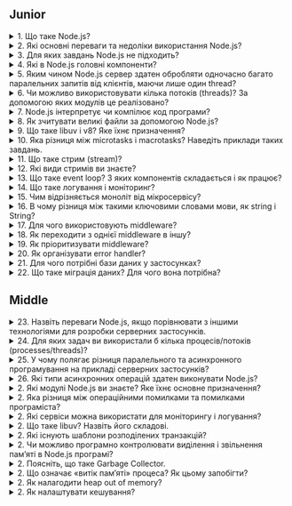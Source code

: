 <h2>Junior</h2>
<details>
<summary>1. Що таке Node.js?</summary>

**Node.js** - це середовище виконання JavaScript на стороні сервер, також це можливість створення високопродуктивних та масштабованих мережевих додатків, особливо заснованих на подіях, з використанням асинхронного та неблокуючого програмування.
</details>
<details>
<summary>2. Які основні переваги та недоліки використання Node.js?</summary>

**Переваги Node.js:**

- Висока продуктивність і швидкість завдяки неблокуючому вводу/виводу (non-blocking I/O).
- Спільна мова програмування (JavaScript) для клієнтського та серверного коду.
- Величезна спільнота та багато сторонніх модулів (пакетів).

**Недоліки Node.js:**

- Не підходить для обчислювально-інтенсивних завдань через однопотокову природу.
</details>
<details>
<summary>3. Для яких завдань Node.js не підходить?</summary>

* Великих обчислень або обробки даних.
* Завдань, що вимагають багато ресурсів, які не можуть бути ефективно масштабовані в одному процесі.
</details>
<details>
<summary>4. Які в Node.js головні компоненти?</summary>

* V8 - движок JavaScript.
* libuv - бібліотека для асинхронного вводу/виводу та роботи з подіями.
* HTTP/HTTPS - модулі для створення веб-серверів.
* NPM - менеджер пакетів Node.js.
</details>
<details>
<summary>5. Яким чином Node.js сервер здатен обробляти одночасно багато паралельних запитів від клієнтів, маючи лише один thread?</summary>

Node.js обробляє багато паралельних запитів завдяки неблокуючому вводу/виводу і однопотоковому event loop.
</details>
<details>
<summary>6. Чи можливо використовувати кілька потоків (threads)? За допомогою яких модулів це реалізовано?</summary>

Так, можливо використовувати кілька потоків за допомогою модулів, таких як cluster або worker_threads.
</details>
<details>
<summary>7. Node.js інтерпретує чи компілює код програми?</summary>

Node.js інтерпретує код програми (виконує його без попередньої компіляції).
</details>
<details>
<summary>8. Як зчитувати великі файли за допомогою Node.js?</summary>

Зчитування великих файлів можна виконати, використовуючи стріми (streams), які читають та оброблюють дані частинами, не завантажуючи всю інформацію в пам'ять.
</details>
<details>
<summary>9. Що таке libuv i v8? Яке їхнє призначення?</summary>

libuv - це бібліотека для асинхронного програмування та крос-платформеного вводу/виводу в Node.js. V8 - це движок JavaScript, який використовується в Node.js для виконання коду.
</details>
<details>
<summary>10. Яка різниця між microtasks і macrotasks? Наведіть приклади таких завдань.</summary>

Microtasks - це завдання, які виконуються в рамках поточного циклу подій, наприклад, Promise.then. Macrotasks - це завдання, які виконуються після завершення поточного циклу подій, такі як setTimeout.
</details>
<details>
<summary>11. Що таке стрим (stream)?</summary>

Стрім (stream) - це об'єкт в Node.js, який дозволяє читати або записувати дані частинами, зазвичай в реальному часі.
</details>
<details>
<summary>12. Які види стримів ви знаєте?</summary>

Види стрімів: **Readable** (для читання даних), **Writable** (для запису даних), **Duplex** (для обміну даними в обидва напрями), **Transform** (для обробки та зміни даних під час передачі).
</details>
<details>
<summary>13. Що таке event loop? З яких компонентів складається і як працює?</summary>

**Event loop** - це центральна частина Node.js, яка керує подіями та асинхронним кодом. Він складається з **Call Stack**, **Callback Queue** та **Microtask Queue**, і працює в нелінійному порядку.
</details>
<details>
<summary>14. Що таке логування і моніторинг?</summary>

**Логування** - це процес записування подій та інформації про виконання програми для наступного аналізу та моніторингу.
</details>
<details>
<summary>15. Чим відрізняється моноліт від мікросервісу?</summary>

**Моноліт** - це архітектурний підхід, в якому вся програма розгортається як єдиний блок. Мікросервіси - це архітектурний підхід, в якому програма розгортається як набір невеликих сервісів, які взаємодіють між собою.
</details>
<details>
<summary>16. В чому різниця між такими ключовими словами мови, як string і String?</summary>

**string** - це примітивний тип даних для зберігання текстових рядків в JavaScript. **String** - це об'єкт, який надає методи для роботи з рядками.
</details>
<details>
<summary>17. Для чого використовують middleware?</summary>

**Middleware** використовуються для обробки запитів у Node.js та інших серверних фреймворках. Вони дозволяють виконувати проміжні операції перед або після обробки запиту та передачі його наступному обробнику.
</details>
<details>
<summary>18. Як переходити з однієї middleware в іншу?</summary>

Перехід з однієї middleware в іншу відбувається за допомогою виклику `next()` в коді поточної middleware.
</details>
<details>
<summary>19. Як пріоритизувати middleware?</summary>

**Пріоритет middleware** визначається порядком, у якому вони вказані у коді. Middleware виконуються в тому порядку, в якому вони додані до додатку.
</details>
<details>
<summary>20. Як організувати error handler?</summary>

Error handler організується як middleware з чотирма параметрами `(err, req, res, next)`. Він спеціально обробляє помилки, які виникають під час обробки запиту і відправляє відповідь клієнту з відповідним статусом та повідомленням про помилку.
</details>
<details>
<summary>21. Для чого потрібні бази даних у застосунках?</summary>

**Бази даних** в застосунках використовуються для ефективного та безпечного зберігання та організації даних. Вони дозволяють зберігати, оновлювати, видаляти та витягувати дані з метою забезпечення постійного доступу до інформації.
</details>
<details>
<summary>22. Що таке міграція даних? Для чого вона потрібна?</summary>

**Міграція даних** - це процес зміни структури бази даних, такий як створення, зміна або видалення таблиць та колонок. Вона потрібна для підтримки розвитку програми та збереження цілісності даних.
</details>

<h2>Middle</h2>

<details>
<summary>23. Назвіть переваги Node.js, якщо порівнювати з іншими технологіями для розробки серверних застосунків.</summary>


</details>
<details>
<summary>24. Для яких задач ви використали б кілька процесів/потоків (processes/threads)?</summary>


</details>
<details>
<summary>25. У чому полягає різниця паралельного та асинхронного програмування на прикладі серверних застосунків?</summary>


</details>
<details>
<summary>26. Які типи асинхронних операцій здатен виконувати Node.js?</summary>


</details>
<details>
<summary>2. Які модулі Node.js ви знаєте? Яке їхнє основне призначення?</summary>


</details>
<details>
<summary>2. Яка різниця між операційними помилками та помилками програміста?</summary>


</details>
<details>
<summary>2. Які сервіси можна використати для моніторингу і логування?</summary>


</details>
<details>
<summary>2. Що таке libuv? Назвіть його складові.</summary>


</details>
<details>
<summary>2. Які існують шаблони розподілених транзакцій?</summary>


</details>
<details>
<summary>2. Чи можливо програмно контролювати виділення і звільнення пам’яті в Node.js програмі?</summary>


</details>
<details>
<summary>2. Поясніть, що таке Garbage Collector.</summary>


</details>
<details>
<summary>2. Що означає «витік пам’яті» процеса? Як цьому запобігти?</summary>


</details>
<details>
<summary>2. Як налагодити heap out of memory?</summary>


</details>
<details>
<summary>2. Як налаштувати кешування?</summary>


</details>
